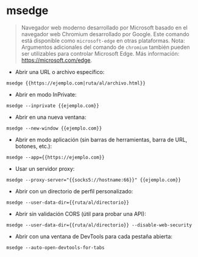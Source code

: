 # msedge

> Navegador web moderno desarrollado por Microsoft basado en el navegador web Chromium desarrollado por Google.
> Este comando está disponible como `microsoft-edge` en otras plataformas.
> Nota: Argumentos adicionales del comando de `chromium` también pueden ser utilizables para controlar Microsoft Edge.
> Más información: <https://microsoft.com/edge>.

- Abrir una URL o archivo específico:

`msedge {{https://ejemplo.com|ruta/al/archivo.html}}`

- Abrir en modo InPrivate:

`msedge --inprivate {{ejemplo.com}}`

- Abrir en una nueva ventana:

`msedge --new-window {{ejemplo.com}}`

- Abrir en modo aplicación (sin barras de herramientas, barra de URL, botones, etc.):

`msedge --app={{https://ejemplo.com}}`

- Usar un servidor proxy:

`msedge --proxy-server="{{socks5://hostname:66}}" {{ejemplo.com}}`

- Abrir con un directorio de perfil personalizado:

`msedge --user-data-dir={{ruta/al/directorio}}`

- Abrir sin validación CORS (útil para probar una API):

`msedge --user-data-dir={{ruta/al/directorio}} --disable-web-security`

- Abrir con una ventana de DevTools para cada pestaña abierta:

`msedge --auto-open-devtools-for-tabs`
